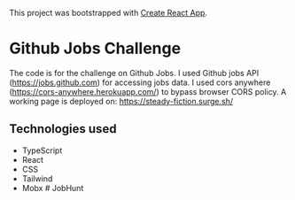 This project was bootstrapped with [Create React App](https://github.com/facebook/create-react-app).

# Github Jobs Challenge

The code is for the challenge on Github Jobs. I used Github jobs API (https://jobs.github.com) for accessing jobs data. I used cors anywhere (https://cors-anywhere.herokuapp.com/) to bypass browser CORS policy. A working page is deployed on: https://steady-fiction.surge.sh/

## Technologies used

- TypeScript
- React
- CSS
- Tailwind
- Mobx
#   J o b H u n t  
 